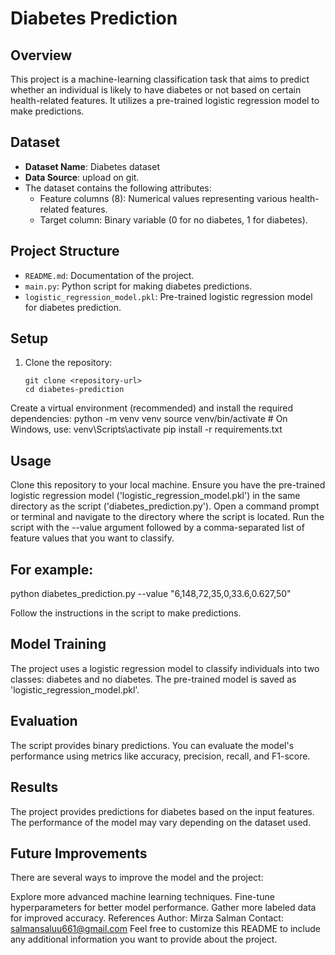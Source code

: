 # Diabetes Prediction

## Overview

This project is a machine-learning classification task that aims to predict whether an individual is likely to have diabetes or not based on certain health-related features. It utilizes a pre-trained logistic regression model to make predictions.

## Dataset

- **Dataset Name**: Diabetes dataset
- **Data Source**:  upload on git.
- The dataset contains the following attributes:
  - Feature columns (8): Numerical values representing various health-related features.
  - Target column: Binary variable (0 for no diabetes, 1 for diabetes).

## Project Structure

- `README.md`: Documentation of the project.
- `main.py`: Python script for making diabetes predictions.
- `logistic_regression_model.pkl`: Pre-trained logistic regression model for diabetes prediction.

## Setup

1. Clone the repository:
   ```shell
   git clone <repository-url>
   cd diabetes-prediction
Create a virtual environment (recommended) and install the required dependencies:
python -m venv venv
source venv/bin/activate  # On Windows, use: venv\Scripts\activate
pip install -r requirements.txt

## Usage
Clone this repository to your local machine.
Ensure you have the pre-trained logistic regression model ('logistic_regression_model.pkl') in the same directory as the script ('diabetes_prediction.py').
Open a command prompt or terminal and navigate to the directory where the script is located.
Run the script with the --value argument followed by a comma-separated list of feature values that you want to classify.
## For example:
python diabetes_prediction.py --value "6,148,72,35,0,33.6,0.627,50"

Follow the instructions in the script to make predictions.

## Model Training
The project uses a logistic regression model to classify individuals into two classes: diabetes and no diabetes. The pre-trained model is saved as 'logistic_regression_model.pkl'.

## Evaluation
The script provides binary predictions. You can evaluate the model's performance using metrics like accuracy, precision, recall, and F1-score.

## Results
The project provides predictions for diabetes based on the input features. The performance of the model may vary depending on the dataset used.

## Future Improvements
There are several ways to improve the model and the project:

Explore more advanced machine learning techniques.
Fine-tune hyperparameters for better model performance.
Gather more labeled data for improved accuracy.
References
Author: Mirza Salman
Contact: salmansaluu661@gmail.com
Feel free to customize this README to include any additional information you want to provide about the project.
